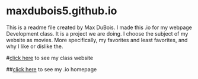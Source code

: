 # maxdubois5.github.io
This is a readme file created by Max DuBois. I made this .io for my webpage Development class. It is a project we are doing. I choose the subject of my website as movies. More specifically, my favorites and least favorites, and why I like or dislike the.

#[click here](http://maxdubois5.github.io/wpd/PersonalWebsite) to see my class website


##[click here](http://maxdubois5.github.io) to see my .io homepage


